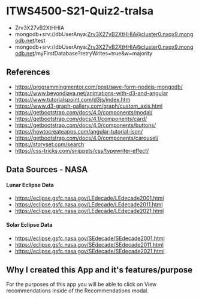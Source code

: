 # ITWS4500-S21-Quiz2-tralsa

* Zrv3X27vB2XtHHIA
* mongodb+srv://dbUserAnya:Zrv3X27vB2XtHHIA@cluster0.nxqx9.mongodb.net/test
* mongodb+srv://dbUserAnya:Zrv3X27vB2XtHHIA@cluster0.nxqx9.mongodb.net/myFirstDatabase?retryWrites=true&w=majority

## References
* https://programmingmentor.com/post/save-form-nodejs-mongodb/
* https://www.beyondjava.net/animations-with-d3-and-angular
* https://www.tutorialspoint.com/d3js/index.htm
* https://www.d3-graph-gallery.com/graph/custom_axis.html
* https://getbootstrap.com/docs/4.0/components/modal/
* https://getbootstrap.com/docs/4.1/components/card/
* https://getbootstrap.com/docs/4.0/components/buttons/
* https://howtocreateapps.com/angular-tutorial-json/
* https://getbootstrap.com/docs/4.0/components/carousel/
* https://storyset.com/search
* https://css-tricks.com/snippets/css/typewriter-effect/

## Data Sources - NASA
#### Lunar Eclipse Data
* https://eclipse.gsfc.nasa.gov/LEdecade/LEdecade2001.html
* https://eclipse.gsfc.nasa.gov/LEdecade/LEdecade2011.html
* https://eclipse.gsfc.nasa.gov/LEdecade/LEdecade2021.html

#### Solar Eclipse Data
* https://eclipse.gsfc.nasa.gov/SEdecade/SEdecade2001.html
* https://eclipse.gsfc.nasa.gov/SEdecade/SEdecade2011.html
* https://eclipse.gsfc.nasa.gov/SEdecade/SEdecade2021.html

## Why I created this App and it's features/purpose
For the purposes of this app you will be able to click on View recommendations inside of the Recommendations modal. 